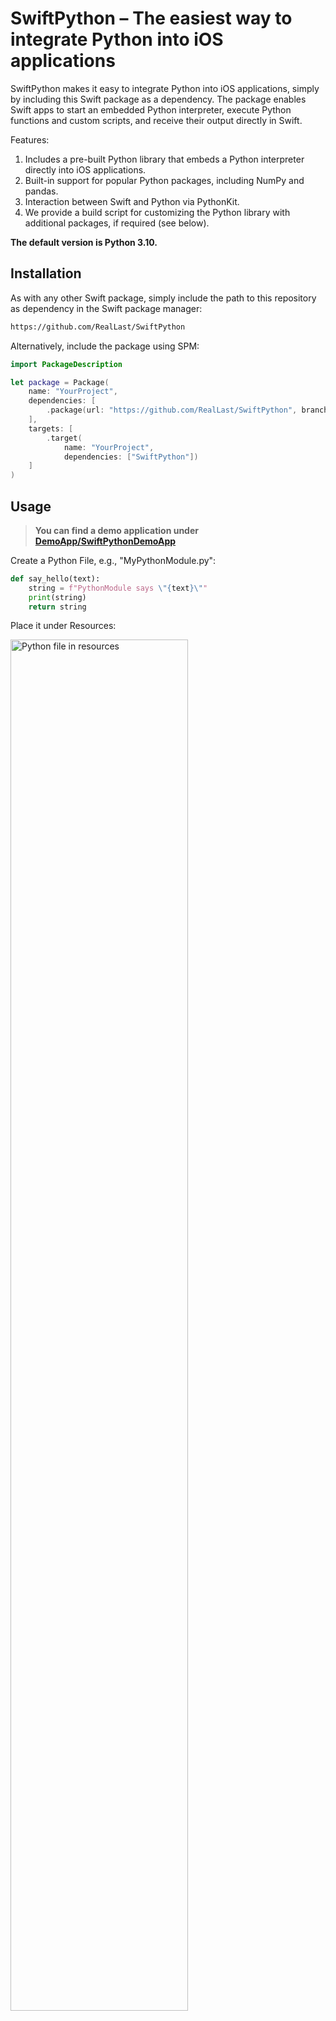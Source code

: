 # SwiftPython – The easiest way to integrate Python into iOS applications
SwiftPython makes it easy to integrate Python into iOS applications, simply by including this Swift package as a dependency. The package enables Swift apps to start an embedded Python interpreter, execute Python functions and custom scripts, and receive their output directly in Swift. 

Features:
1. Includes a pre-built Python library that embeds a Python interpreter directly into iOS applications.
2. Built-in support for popular Python packages, including NumPy and pandas.
3. Interaction between Swift and Python via PythonKit.
4. We provide a build script for customizing the Python library with additional packages, if required (see below).

**The default version is Python 3.10.**

## Installation
As with any other Swift package, simply include the path to this repository as dependency in the Swift package manager:

``` sh
https://github.com/RealLast/SwiftPython
```

Alternatively, include the package using SPM:
``` swift
import PackageDescription

let package = Package(
    name: "YourProject",
    dependencies: [
        .package(url: "https://github.com/RealLast/SwiftPython", branch: "main")
    ],
    targets: [
        .target(
            name: "YourProject",
            dependencies: ["SwiftPython"])
    ]
)
```

## Usage
> **You can find a demo application under [DemoApp/SwiftPythonDemoApp](DemoApp/SwiftPythonDemoApp/)**

Create a Python File, e.g., "MyPythonModule.py":
``` python
def say_hello(text):
    string = f"PythonModule says \"{text}\""
    print(string)
    return string
```

Place it under Resources:

<img src="pictures/python_file_resources.png" alt="Python file in resources" width="75%">

In your Swift code, you can import SwiftPython and start the Python Interpreter. Afterward you can import your module and call any functions or instantiate classes defined in the python code:
``` python
SwiftPython.startPythonInterpreter()
let myModule = Python.import("MyPythonModule")
let result = myModule.say_hello("Hello World")
```

You can even use the output of your Python function in a SwiftUI view:

``` swift
import SwiftUI
import SwiftPython
import PythonKit
@main
struct SwiftPythonDemoAppApp: App {
    
    var pythonText = ""
    var body: some Scene {
        WindowGroup {
            ContentView()
            Text(pythonText)
        }
    }
    
    init() {
        SwiftPython.startPythonInterpreter()
        
        let myModule = Python.import("MyPythonModule")
        let result = myModule.say_hello("Hello World")
        pythonText = "\(result)"
    }
    
    func printPythonVersion() {
        let sys = Python.import("sys")
        let text = ("Python \(sys.version_info.major).\(sys.version_info.minor)")
        print("Got Python version \(text)")
    }
}
```

<img src="pictures/python_hello.png" alt="Python hello" width="50%">

## Supported python packages
The following packages are currently included by default:

- python stdlib (i.e., sys, path, os, ...)
- numpy
- pandas
- matplotlib

### How can I include further Python packages?
If you want to add more python packages, you need to build the Python binary from scratch (see below). The Python binary is built using [briefcase](https://beeware.org/project/briefcase/). It supports including Python packages from [pypi](https://pypi.org/). You can include any pip package as long as, either:
1. The package is python-only, which is true for most packages.
2. Or, the package is not python-only but is supported by briefcase, check here: [supported python packages with native components](https://anaconda.org/beeware/repo). 

To include further packages, check out the instructions below on how to build python binary (xcframework) from scratch:

## Building the python binary from scratch (to include more packages)

### 1. Installing dependencies:
Install briefcase:
``` sh
pip install beeware
```

### 2. Adding packages:
Open the file [pyproject.toml](https://github.com/RealLast/SwiftPython/blob/main/PythonFramework/compile/pythonframework/pyproject.toml#L24) under PythonFramework/compile/pythonframework.

Find the Line saying "Add your cross-platform app requirements here": 

``` toml
requires = [
    # Add your cross-platform app requirements here
    "numpy",
    "pandas",
    "matplotlib"
]
```

Add your required pip package. Make sure it fullfills the [requirements](#how-can-i-include-further-python-packages). For example, add CLAID:

``` toml
requires = [
    # Add your cross-platform app requirements here
    "numpy",
    "pandas",
    "matplotlib",
    "claid==0.6.4"
]
```

### 3. Building
Use make to build the package:
``` sh
make all
```

### 4. Updating the path to the framework:
In the [Package.swift](Package.swift) of this repository, you can find the following lines which include the prebuilt xcframework which we provide:

``` swift
.binaryTarget(
        name: "PythonFramework",
        url: "https://github.com/RealLast/SwiftPython/releases/download/v0.9/Python.xcframework.zip",
        checksum: "dadedc75985f60f803fa0077ed26bb15ca102de6c8628163735a83a57ef95839"
    ),
```

As you see, this points to our prebuilt binary hosted on GitHub. Since you just built an updated package locally, you need to change this statement to include your local xcframework:

``` swift
.binaryTarget(
    name: "PythonFramework",
    path: "PythonFramework/prebuilt/Python.xcframework"
),
```
